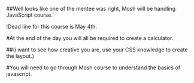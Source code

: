 ##Well looks like one of the mentee was right, Mosh will be handling JavaScript course.

!Dead line for this course is May 4th.

#At the end of the day you will all be required to create a calculator.

##(i want to see how creative you are, use your CSS knowledge to create the layout.)

#You will need to go through Mosh course to understand the basics of javascript.
